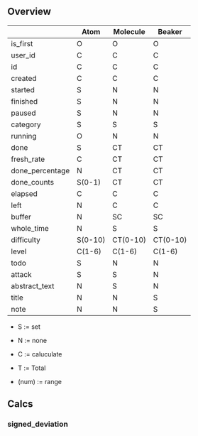 ## Overview

|                  |Atom    | Molecule | Beaker   |
|------------------|--------|----------|----------|
|is_first          |O       |O         |O         |
|user_id           |C       |C         |C         |
|id                |C       |C         |C         |
|created           |C       |C         |C         |
|started           |S       |N         |N         |
|finished          |S       |N         |N         |
|paused            |S       |N         |N         |
|category          |S       |S         |S         |
|running           |O       |N         |N         |
|done              |S       |CT        |CT        |
|fresh_rate        |C       |CT        |CT        |
|done_percentage   |N       |CT        |CT        |
|done_counts       |S(0-1)  |CT        |CT        |
|elapsed           |C       |C         |C         |
|left              |N       |C         |C         |
|buffer            |N       |SC        |SC        |
|whole_time        |N       |S         |S         |
|difficulty        |S(0-10) |CT(0-10)  |CT(0-10)  |
|level             |C(1-6)  |C(1-6)    |C(1-6)    |
|todo              |S       |N         |N         |
|attack            |S       |S         |N         |
|abstract_text     |N       |S         |N         |
|title             |N       |N         |S         |
|note              |N       |N         |S         |

- S := set
- N := none
- C := caluculate
- T := Total 

- (num) := range

## Calcs
### signed_deviation

